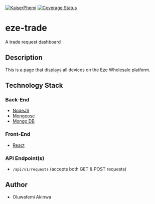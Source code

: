 [![KaiserPhemi](https://circleci.com/gh/KaiserPhemi/eze-trade.svg?style=svg)](https://app.circleci.com/pipelines/github/KaiserPhemi/eze-trade?branch=master)
[![Coverage Status](https://coveralls.io/repos/github/KaiserPhemi/eze-trade/badge.svg?branch=master)](https://coveralls.io/github/KaiserPhemi/eze-trade?branch=master)

# eze-trade

A trade request dashboard

## Description

This is a page that displays all devices on the Eze Wholesale platform.

## Technology Stack

### Back-End

- [NodeJS](https://nodejs.org/en/docs/)
- [Mongoose](https://mongoosejs.com/)
- [Mongo DB](https://docs.mongodb.com/guides/)

### Front-End

- [React](https://reactjs.org/)

### API Endpoint(s)

- `/api/v1/requests` (accepts both GET & POST requests)

## Author

- Oluwafemi Akinwa
